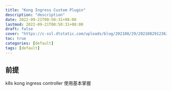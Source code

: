 ```yaml
---
title: "Kong Ingress Custom Plugin"
description: "description"
date: 2022-09-21T00:50:31+08:00
lastmod: 2022-09-21T00:50:31+08:00
draft: false
cover: "https://c-ssl.dtstatic.com/uploads/blog/202108/29/20210829123637_15145.thumb.1000_0.jpg"
toc: true
categories: [default]
tags: [default]
---
```


## 前提

k8s kong ingress controller 使用基本掌握

## 



